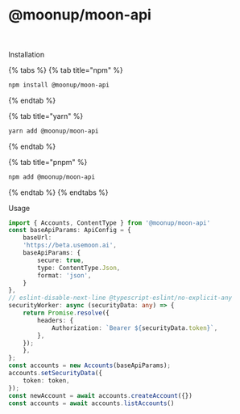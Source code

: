 # @moonup/moon-api

\
\
Installation

{% tabs %}
{% tab title="npm" %}
```bash
npm install @moonup/moon-api
```
{% endtab %}

{% tab title="yarn" %}
```bash
yarn add @moonup/moon-api
```
{% endtab %}

{% tab title="pnpm" %}
```bash
npm add @moonup/moon-api
```
{% endtab %}
{% endtabs %}



Usage

```typescript
import { Accounts, ContentType } from '@moonup/moon-api'
const baseApiParams: ApiConfig = {
    baseUrl:
    'https://beta.usemoon.ai',
    baseApiParams: {
        secure: true,
        type: ContentType.Json,
        format: 'json',
    }
},
// eslint-disable-next-line @typescript-eslint/no-explicit-any
securityWorker: async (securityData: any) => {
    return Promise.resolve({
        headers: {
            Authorization: `Bearer ${securityData.token}`,
        },
    });
    },
};
const accounts = new Accounts(baseApiParams);
accounts.setSecurityData({
    token: token,
});
const newAccount = await accounts.createAccount({})
const accounts = await accounts.listAccounts()
```
